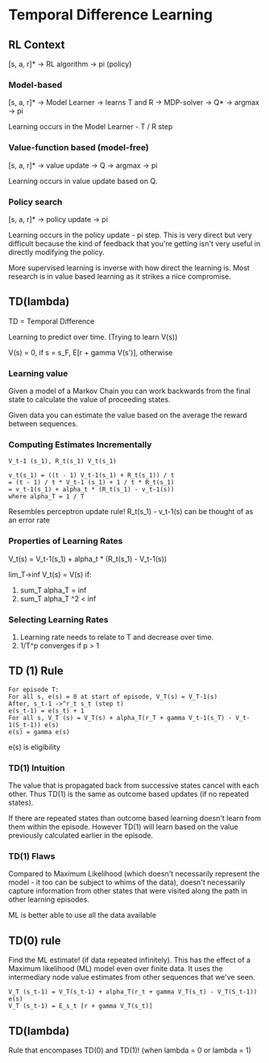 # Temporal Difference Learning

## RL Context

[s, a, r]* -> RL algorithm -> pi (policy)

### Model-based

[s, a, r]* -> Model Learner -> learns T and R -> MDP-solver -> Q* -> argmax -> pi

Learning occurs in the Model Learner - T / R step

### Value-function based (model-free)

[s, a, r]* -> value update -> Q -> argmax -> pi

Learning occurs in value  update based on Q.

### Policy search

[s, a, r]* -> policy update -> pi

Learning occurs in the policy update - pi step. This is very direct but very difficult because the kind of feedback that you're getting isn't very useful in directly modifying the policy.

More supervised learning is inverse with how direct the learning is. Most research is in value based learning as it strikes a nice compromise.

## TD(lambda)

TD = Temporal Difference

Learning to predict over time. (Trying to learn V(s))

V(s) = 0, if s = s_F, E[r + gamma V(s')], otherwise

### Learning value

Given a model of a Markov Chain you can work backwards from the final state to calculate the value of proceeding states.

Given data you can estimate the value based on the average the reward between sequences. 

### Computing Estimates Incrementally

```
V_t-1 (s_1), R_t(s_1) V_t(s_1)

v_t(s_1) = ((t - 1) V_t-1(s_1) + R_t(s_1)) / t 
= (t - 1) / t * V_t-1 (s_1) + 1 / t * R_t(s_1)
= v_t-1(s_1) + alpha_t * (R_t(s_1) - v_t-1(s))
where alpha_T = 1 / T
```

Resembles perceptron update rule! R_t(s_1) - v_t-1(s) can be thought of as an error rate

### Properties of Learning Rates

V_t(s) = V_t-1(s_1) + alpha_t * (R_t(s_1) - V_t-1(s))

lim_T->inf V_t(s) = V(s) if:

1. sum_T alpha_T = inf
2. sum_T alpha_T ^2 < inf

### Selecting Learning Rates

1. Learning rate needs to relate to T and decrease over time.
2. 1/T^p converges if p > 1

## TD (1) Rule

```
For episode T:
For all s, e(s) = 0 at start of episode, V_T(s) = V_T-1(s)
After, s_t-1 ->^r_t s_t (step t)
e(s_t-1) = e(s_t) + 1
For all s, V_T (s) = V_T(s) + alpha_T(r_T + gamma V_t-1(s_T) - V_t-1(S_t-1)) e(s)
e(s) = gamma e(s)
```

e(s) is eligibility

### TD(1) Intuition

 The value that is propagated back from successive states cancel with each other. Thus TD(1) is the same as outcome based updates (if no repeated states).

 If there are repeated states than outcome based learning doesn't learn from them within the episode. However TD(1) will learn based on the value previously calculated earlier in the episode.

### TD(1) Flaws

Compared to Maximum Likelihood (which doesn't necessarily represent the model - it too can be subject to whims of the data), doesn't necessarily capture information from other states that were visited along the path in other learning episodes.

ML is better able to use all the data available

## TD(0) rule

Find the ML estimate! (if data repeated infinitely). This has the effect of a Maximum likelihood (ML) model even over finite data. It uses the intermediary node value estimates from other sequences that we've seen.

```
V_T (s_t-1) = V_T(s_t-1) + alpha_T(r_t + gamma V_T(s_t) - V_T(S_t-1)) e(s)
V_T (s_t-1) = E_s_t [r + gamma V_T(s_t)]
```

## TD(lambda)

Rule that encompases TD(0) and TD(1)! (when lambda = 0 or lambda = 1)
